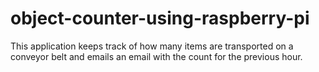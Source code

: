 # object-counter-using-raspberry-pi
This application keeps track of how many items are transported on a conveyor belt and emails an email with the count for the previous hour.
